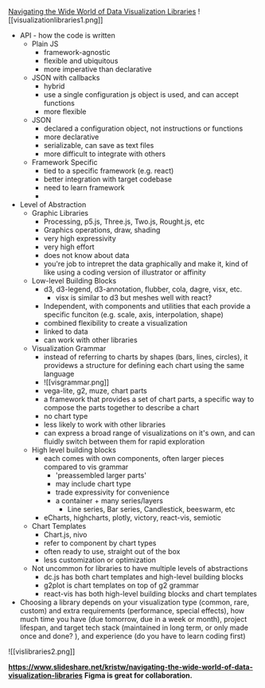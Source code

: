 [Navigating the Wide World of Data Visualization Libraries](https://www.youtube.com/watch?v=_H8y6j42Q2w)
![[visualizationlibraries1.png]]
- API - how the code is written
	- Plain JS
		- framework-agnostic
		- flexible and ubiquitous
		- more imperative than declarative
	- JSON with callbacks
		- hybrid
		- use a single configuration js object is used, and can accept functions
		- more flexible
	- JSON
		- declared a configuration object, not instructions or functions
		- more declarative
		- serializable, can save as text files
		- more difficult to integrate with others		
	- Framework Specific
		- tied to a specific framework (e.g. react)
		- better integration with target codebase
		- need to learn framework
		- 
- Level of Abstraction 
	- Graphic Libraries
		- Processing, p5.js, Three.js, Two.js, Rought.js, etc
		- Graphics operations, draw, shading
		- very high expressivity
		- very high effort
		- does not know about data
		- you're job to intrepret the data graphically and make it, kind of like using a coding version of illustrator or affinity
	- Low-level Building Blocks
		- d3, d3-legend, d3-annotation, flubber, cola, dagre, visx, etc.
			- visx is similar to d3 but meshes well with react? 
		- Independent, with components and utilities that each provide a specific funciton (e.g. scale, axis, interpolation, shape)
		- combined flexibility to create a visualization
		- linked to data
		- can work with other libraries
	- Visualization Grammar
		- instead of referring to charts by shapes (bars, lines, circles), it providews a structure for defining each chart using the same language
		- ![[visgrammar.png]]
		- vega-lite, g2, muze, chart parts
		- a framework that provides a set of chart parts, a specific way to compose the parts together to describe a chart
		- no chart type
		- less likely to work with other libraries
		- can express a broad range of visualizations on it's own, and can fluidly switch between them for rapid exploration
	- High level building blocks
		- each comes with own components, often larger pieces compared to vis grammar
			- 'preassembled larger parts'
			- may include chart type
			- trade expressivity for convenience
			- a container + many series/layers
				- Line series, Bar series, Candlestick, beeswarm, etc
		- eCharts, highcharts, plotly, victory, react-vis, semiotic
	- Chart Templates
		- Chart.js, nivo
		- refer to component by chart types
		- often ready to use, straight out of the box
		- less customization or optimization
	- Not uncommon for libraries to have multiple levels of abstractions
		- dc.js has both chart templates and high-level building blocks
		- g2plot is chart templates on top of g2 grammar
		- react-vis has both high-level building blocks and chart templates
- Choosing a library depends on your visualization type (common, rare, custom) and extra requirements (performance, special effects), how much time you have (due tomorrow, due in a week or month), project lifespan, and target tech stack (maintained in long term, or only made once and done? ), and experience (do you have to learn coding first)

![[vislibraries2.png]]

**https://www.slideshare.net/kristw/navigating-the-wide-world-of-data-visualization-libraries**
**Figma is great for collaboration.**

